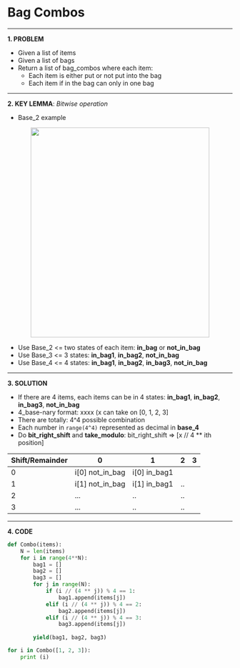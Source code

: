 # Bag Combos
---
**1. __PROBLEM__**
* Given a list of items
* Given a list of bags
* Return a list of bag_combos where each item:
  - Each item is either put or not put into the bag
  - Each item if in the bag can only in one bag
---
**2. __KEY LEMMA__**: *Bitwise operation*
  - Base_2 example

<p align="center">
    <img width="400" height="470" src="http://2016-aalto-c.mooc.fi/en/static/pics/bit-shift.jpg">
</p>
  
  - Use Base_2 <= two states of each item: **in_bag** or **not_in_bag**
  - Use Base_3 <= 3 states: **in_bag1**, **in_bag2**, **not_in_bag**
  - Use Base_4 <= 4 states: **in_bag1**, **in_bag2**, **in_bag3**, **not_in_bag**
---
**3. __SOLUTION__**
  - If there are 4 items, each items can be in 4 states: **in_bag1**, **in_bag2**, **in_bag3**, **not_in_bag** 
  - 4_base-nary format: xxxx (x can take on [0, 1, 2, 3]
  - There are totally: 4^4 possible combination
  - Each number in ```range(4^4)``` represented as decimal in **base_4**
  - Do **bit_right_shift** and **take_modulo**: bit_right_shift => [x // 4 ** ith position]
  
  | Shift/Remainder | 0             | 1          | 2   | 3   |
  | ----------------|-------------- |------------|:---:|:---:|
  | 0               |i[0] not_in_bag|i[0] in_bag1|     |     |
  | 1               |i[1] not_in_bag|i[1] in_bag1|..   |     |
  | 2               |...            |..          |..   |     |
  | 3               |...            |..          |..   |     |
---
**4. __CODE__**
```python
def Combo(items):
    N = len(items)
    for i in range(4**N):
        bag1 = []
        bag2 = []
        bag3 = []
        for j in range(N):
            if (i // (4 ** j)) % 4 == 1:
                bag1.append(items[j])
            elif (i // (4 ** j)) % 4 == 2:
                bag2.append(items[j])
            elif (i // (4 ** j)) % 4 == 3:
                bag3.append(items[j])
		
        yield(bag1, bag2, bag3)

for i in Combo([1, 2, 3]):
	print (i)
```
